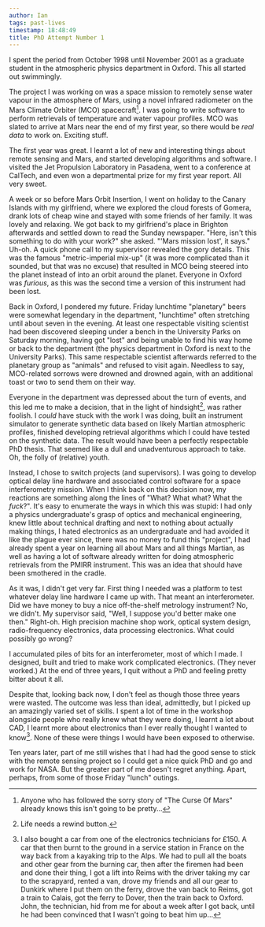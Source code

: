 ```yaml
---
author: Ian
tags: past-lives
timestamp: 18:48:49
title: PhD Attempt Number 1
---
```

I spent the period from October 1998 until November 2001 as a graduate
student in the atmospheric physics department in Oxford.  This all
started out swimmingly.

<!--MORE-->

The project I was working on was a space mission to remotely sense
water vapour in the atmosphere of Mars, using a novel infrared
radiometer on the Mars Climate Orbiter (MCO) spacecraft[^1].  I was
going to write software to perform retrievals of temperature and water
vapour profiles.  MCO was slated to arrive at Mars near the end of my
first year, so there would be *real data* to work on.  Exciting stuff.

The first year was great.  I learnt a lot of new and interesting
things about remote sensing and Mars, and started developing
algorithms and software.  I visited the Jet Propulsion Laboratory in
Pasadena, went to a conference at CalTech, and even won a departmental
prize for my first year report.  All very sweet.

A week or so before Mars Orbit Insertion, I went on holiday to the
Canary Islands with my girlfriend, where we explored the cloud forests
of Gomera, drank lots of cheap wine and stayed with some friends of
her family.  It was lovely and relaxing.  We got back to my
girlfriend's place in Brighton afterwards and settled down to read the
Sunday newspaper.  "Here, isn't this something to do with your work?"
she asked.  "'Mars mission lost', it says."  Uh-oh.  A quick phone
call to my supervisor revealed the gory details.  This was the famous
"metric-imperial mix-up" (it was more complicated than it sounded, but
that was no excuse) that resulted in MCO being steered into the planet
instead of into an orbit around the planet.  Everyone in Oxford was
*furious*, as this was the second time a version of this instrument
had been lost.

Back in Oxford, I pondered my future.  Friday lunchtime "planetary"
beers were somewhat legendary in the department, "lunchtime" often
stretching until about seven in the evening.  At least one respectable
visiting scientist had been discovered sleeping under a bench in the
University Parks on Saturday morning, having got "lost" and being
unable to find his way home or back to the department (the physics
department in Oxford is next to the University Parks).  This same
respectable scientist afterwards referred to the planetary group as
"animals" and refused to visit again.  Needless to say, MCO-related
sorrows were drowned and drowned again, with an additional toast or
two to send them on their way.

Everyone in the department was depressed about the turn of events, and
this led me to make a decision, that in the light of hindsight[^2],
was rather foolish.  I *could* have stuck with the work I was doing,
built an instrument simulator to generate synthetic data based on
likely Martian atmospheric profiles, finished developing retrieval
algorithms which I could have tested on the synthetic data.  The
result would have been a perfectly respectable PhD thesis.  That
seemed like a dull and unadventurous approach to take.  Oh, the folly
of (relative) youth.

Instead, I chose to switch projects (and supervisors).  I was going to
develop optical delay line hardware and associated control software
for a space interferometry mission.  When I think back on this
decision now, my reactions are something along the lines of "What?
What what?  What the *fuck*?".  It's easy to enumerate the ways in
which this was stupid: I had only a physics undergraduate's grasp of
optics and mechanical engineering, knew little about technical
drafting and next to nothing about actually making things, I hated
electronics as an undergraduate and had avoided it like the plague
ever since, there was no money to fund this "project", I had already
spent a year on learning all about Mars and all things Martian, as
well as having a lot of software already written for doing atmospheric
retrievals from the PMIRR instrument.  This was an idea that should
have been smothered in the cradle.

As it was, I didn't get very far.  First thing I needed was a platform
to test whatever delay line hardware I came up with.  That meant an
interferometer.  Did we have money to buy a nice off-the-shelf
metrology instrument?  No, we didn't.  My supervisor said, "Well, I
suppose you'd better make one then."  Right-oh.  High precision
machine shop work, optical system design, radio-frequency electronics,
data processing electronics.  What could possibly go wrong?

I accumulated piles of bits for an interferometer, most of which I
made.  I designed, built and tried to make work complicated
electronics.  (They never worked.)  At the end of three years, I quit
without a PhD and feeling pretty bitter about it all.

Despite that, looking back now, I don't feel as though those three
years were wasted.  The outcome was less than ideal, admittedly, but I
picked up an amazingly varied set of skills.  I spent a lot of time in
the workshop alongside people who really knew what they were doing, I
learnt a lot about CAD, I learnt more about electronics than I ever
really thought I wanted to know[^3].  None of these were things I
would have been exposed to otherwise.

Ten years later, part of me still wishes that I had had the good sense
to stick with the remote sensing project so I could get a nice quick
PhD and go and work for NASA.  But the greater part of me doesn't
regret anything.  Apart, perhaps, from some of those Friday "lunch"
outings.


[^1]: Anyone who has followed the sorry story of "The Curse Of Mars"
      already knows this isn't going to be pretty...

[^2]: Life needs a rewind button.

[^3]: I also bought a car from one of the electronics technicians for
      £150.  A car that then burnt to the ground in a service station
      in France on the way back from a kayaking trip to the Alps.  We
      had to pull all the boats and other gear from the burning car,
      then after the firemen had been and done their thing, I got a
      lift into Reims with the driver taking my car to the scrapyard,
      rented a van, drove my friends and all our gear to Dunkirk where
      I put them on the ferry, drove the van back to Reims, got a
      train to Calais, got the ferry to Dover, then the train back to
      Oxford.  John, the technician, hid from me for about a week
      after I got back, until he had been convinced that I wasn't
      going to beat him up...
